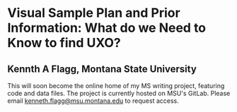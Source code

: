 # Visual Sample Plan and Prior Information: What do we Need to Know to find UXO?
## Kennth A Flagg, Montana State University

This will soon become the online home of my MS writing project, featuring code and data files. The project is currently hosted on MSU's GitLab. Please email kenneth.flagg@msu.montana.edu to request access.
